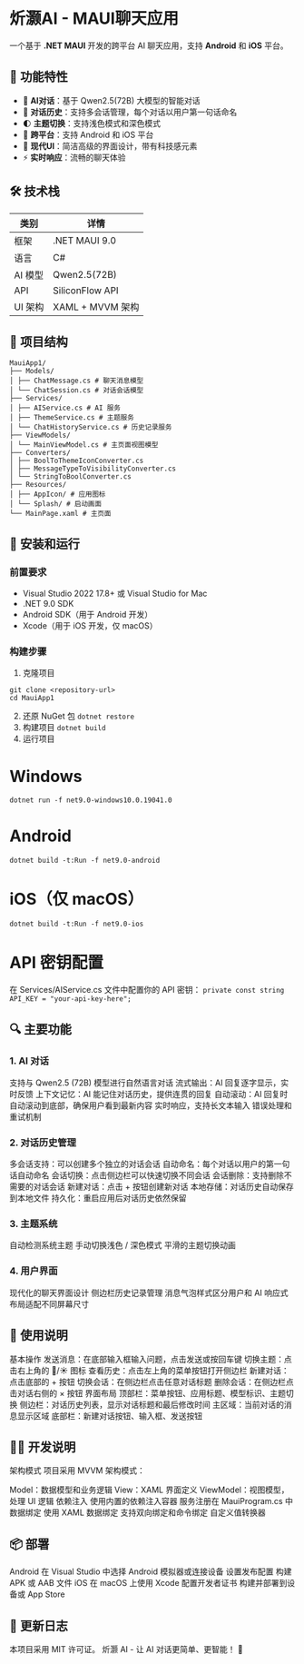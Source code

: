 # 炘灏AI - MAUI聊天应用  

一个基于 **.NET MAUI** 开发的跨平台 AI 聊天应用，支持 **Android** 和 **iOS** 平台。  


## 🌟 功能特性  
- 🤖 **AI对话**：基于 Qwen2.5(72B) 大模型的智能对话  
- 💬 **对话历史**：支持多会话管理，每个对话以用户第一句话命名  
- 🌓 **主题切换**：支持浅色模式和深色模式  
- 📱 **跨平台**：支持 Android 和 iOS 平台  
- 🎨 **现代UI**：简洁高级的界面设计，带有科技感元素  
- ⚡ **实时响应**：流畅的聊天体验  


## 🛠 技术栈  
| 类别       | 详情                              |  
|------------|-----------------------------------|  
| 框架       | .NET MAUI 9.0                     |  
| 语言       | C#                                |  
| AI 模型    | Qwen2.5(72B)                      |  
| API        | SiliconFlow API                   |  
| UI 架构    | XAML + MVVM 架构                  |  


## 📁 项目结构  
```
MauiApp1/
├── Models/
│ ├── ChatMessage.cs # 聊天消息模型
│ └── ChatSession.cs # 对话会话模型
├── Services/
│ ├── AIService.cs # AI 服务
│ ├── ThemeService.cs # 主题服务
│ └── ChatHistoryService.cs # 历史记录服务
├── ViewModels/
│ └── MainViewModel.cs # 主页面视图模型
├── Converters/
│ ├── BoolToThemeIconConverter.cs
│ ├── MessageTypeToVisibilityConverter.cs
│ └── StringToBoolConverter.cs
├── Resources/
│ ├── AppIcon/ # 应用图标
│ └── Splash/ # 启动画面
└── MainPage.xaml # 主页面
```

## 🚀 安装和运行  
### 前置要求  
- Visual Studio 2022 17.8+ 或 Visual Studio for Mac  
- .NET 9.0 SDK  
- Android SDK（用于 Android 开发）  
- Xcode（用于 iOS 开发，仅 macOS）  


### 构建步骤  
1. 克隆项目
```   
git clone <repository-url>
cd MauiApp1  
```
2. 还原 NuGet 包
```dotnet restore ``` 
3. 构建项目
```dotnet build  ```
4. 运行项目
# Windows  
```dotnet run -f net9.0-windows10.0.19041.0  ```

# Android  
```dotnet build -t:Run -f net9.0-android```  

# iOS（仅 macOS）  
```dotnet build -t:Run -f net9.0-ios ``` 
# API 密钥配置
在 Services/AIService.cs 文件中配置你的 API 密钥：
```private const string API_KEY = "your-api-key-here"; ```
## 🔍 主要功能
### 1. AI 对话
支持与 Qwen2.5 (72B) 模型进行自然语言对话
流式输出：AI 回复逐字显示，实时反馈
上下文记忆：AI 能记住对话历史，提供连贯的回复
自动滚动：AI 回复时自动滚动到底部，确保用户看到最新内容
实时响应，支持长文本输入
错误处理和重试机制
### 2. 对话历史管理
多会话支持：可以创建多个独立的对话会话
自动命名：每个对话以用户的第一句话自动命名
会话切换：点击侧边栏可以快速切换不同会话
会话删除：支持删除不需要的对话会话
新建对话：点击 + 按钮创建新对话
本地存储：对话历史自动保存到本地文件
持久化：重启应用后对话历史依然保留
### 3. 主题系统
自动检测系统主题
手动切换浅色 / 深色模式
平滑的主题切换动画
### 4. 用户界面
现代化的聊天界面设计
侧边栏历史记录管理
消息气泡样式区分用户和 AI
响应式布局适配不同屏幕尺寸
## 📖 使用说明
基本操作
发送消息：在底部输入框输入问题，点击发送或按回车键
切换主题：点击右上角的 🌙/☀️ 图标
查看历史：点击左上角的菜单按钮打开侧边栏
新建对话：点击底部的 + 按钮
切换会话：在侧边栏点击任意对话标题
删除会话：在侧边栏点击对话右侧的 × 按钮
界面布局
顶部栏：菜单按钮、应用标题、模型标识、主题切换
侧边栏：对话历史列表，显示对话标题和最后修改时间
主区域：当前对话的消息显示区域
底部栏：新建对话按钮、输入框、发送按钮
## 👨‍💻 开发说明
架构模式
项目采用 MVVM 架构模式：

Model：数据模型和业务逻辑
View：XAML 界面定义
ViewModel：视图模型，处理 UI 逻辑
依赖注入
使用内置的依赖注入容器
服务注册在 MauiProgram.cs 中
数据绑定
使用 XAML 数据绑定
支持双向绑定和命令绑定
自定义值转换器
## 📦 部署
Android
在 Visual Studio 中选择 Android 模拟器或连接设备
设置发布配置
构建 APK 或 AAB 文件
iOS
在 macOS 上使用 Xcode
配置开发者证书
构建并部署到设备或 App Store
## 📄 更新日志
本项目采用 MIT 许可证。
炘灏 AI - 让 AI 对话更简单、更智能！ 🚀

